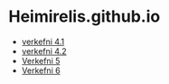 # Heimirelis.github.io
* [verkefni 4.1](verk4/)
* [verkefni 4.2](verk4/verkefni53.html)
* [Verkefni 5](verk5/ummig.html)
* [Verkefni 6](verk6/mynd.html)
